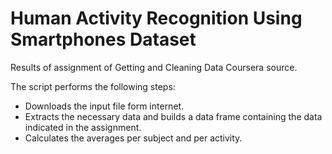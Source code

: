 # Human Activity Recognition Using Smartphones Dataset

Results of assignment of Getting and Cleaning Data Coursera source.

The script performs the following steps:

* Downloads the input file form internet.
* Extracts the necessary data and builds a data frame containing the data indicated in the assignment.
* Calculates the averages per subject and per activity.
